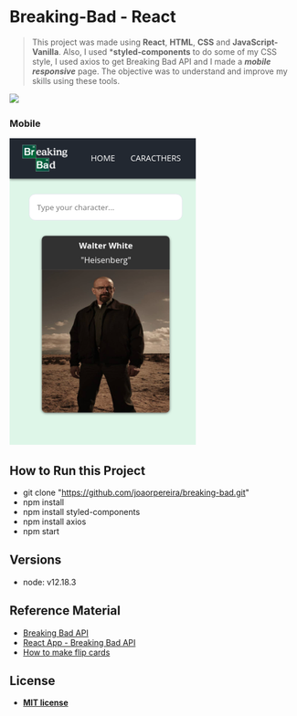 # Breaking-Bad - React

> This project was made using **React**, **HTML**, **CSS** and **JavaScript-Vanilla**. Also, I used ***styled-components** to do some of my CSS style, I used axios to get Breaking Bad API and I made a ***mobile responsive*** page. The objective was to understand and improve my skills using these tools.

![](breaking-bad.gif)

### Mobile

![alt text](breaking-bad.png)

## How to Run this Project

- git clone "https://github.com/joaorpereira/breaking-bad.git"
- npm install
- npm install styled-components
- npm install axios
- npm start

## Versions

- node: v12.18.3

## Reference Material

- <a href="https://breakingbadapi.com/" target="_blank">Breaking Bad API</a>
- <a href="https://www.youtube.com/watch?v=YaioUnMw0mo" target="_blank">React App - Breaking Bad API</a>
- <a href="https://www.treinaweb.com.br/blog/css-aprenda-a-criar-o-efeito-de-flip-cards/" target="_blank">How to make flip cards</a>

## License

- **[MIT license](http://opensource.org/licenses/mit-license.php)**
